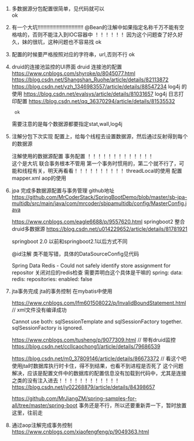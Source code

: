 1. 多数据源分包配置很简单，见代码就可以   
    ok

2. 有一个大坑!!!!!!!!!!!!!!!!!!!!!!!!!!!!!!!
    @Bean的注解中如果指定名称千万不能有空格啥的，否则不能注入到IOC容器中
    ！！！！！！  因为这个问题查了好久好久，妹的很坑，这种问题也不容易找
    ok

3. 配置的时候要严格按照对应的字符串，url,否则不行
    ok

4. druid的连接池监控的UI界面
    druid 连接池的配置
        https://www.cnblogs.com/shyroke/p/8045077.html
        https://blog.csdn.net/Shangshan_Ruohe/article/details/82113872
        https://blog.csdn.net/yzh_1346983557/article/details/88547234
    log4j 的使用
        https://blog.csdn.net/evalsys/article/details/81031657
    log4j 日志打印配置
        https://blog.csdn.net/qq_36370294/article/details/81535532
        
        ok
    需要注意的是每个数据源都要指定stat,wall,log4j
    
5. 注解分包下次实现
    配置上，给每个线程去设置数据源，然后通过反射得到每个的数据源
    
    注解使用的数据源配置
    事务配置  ！！！！！！！！！！！！！  
        这个是大坑    联合事务根本不管用   第一个事务时惯用的，第二个就不行了，可能和线程有关，明天再看看！！！！！！！！！！
    threadLocal的使用
    配置mapper.xml
    aop的使用
  
6. jpa 完成多数据源配置与事务管理
    github地址
    https://github.com/MrCoderStack/SpringBootDemo/blob/master/sb-jpa-multidb/src/main/java/com/mrcoder/sbjpamultidb/config/MasterConfig.java

    https://www.cnblogs.com/eagle6688/p/9557620.html   springboot2 整合druid多数据源
    https://blog.csdn.net/u014229652/article/details/81781921
    
    springboot 2.0 以前和springboot2.1以后方式不同
    
    @id注解
    类不能写错，具体的DataSourceConfig见代码
    
    Spring Data Redis - Could not safely identify store assignment for repositor
    关闭对应的redis检查    需要弄明白这个具体是干嘛的
        spring:
            data:
              redis:
                repositories:
                  enabled: false
    
    
      

6. jta事务完成
    jta的事务控制    在mybatis中使用
    
    https://www.cnblogs.com/lfm601508022/p/InvalidBoundStatement.html  // xml文件没有编译成功
    
    Cannot use both: sqlSessionTemplate and sqlSessionFactory together. sqlSessionFactory is ignored.
    
    https://www.cnblogs.com/tusheng/p/9077309.html   // 带有druid监控
    https://blog.csdn.net/ccllcaochong1/article/details/79686539 
    
    https://blog.csdn.net/m0_37809146/article/details/86673372  // 看这个吧
    使用jta时数据库执行时卡住，得不到结果，也看不到进程是否死了
        这个问题解决，应该是配置文件中的数据库的配置信息没有加载到代码中，尤其是连接之类的没有注入进去！！！！！！！！！！！！
    https://blog.csdn.net/jy02268879/article/details/84398657
    
    https://github.com/MrJiangZM/spring-samples-for-all/tree/master/spring-boot
    事务还是不行，所以还要重新弄一下，暂时放置这里，往前走
    
7. 通过aop注解完成事务控制
    https://www.cnblogs.com/xiaofengfeng/p/9049363.html